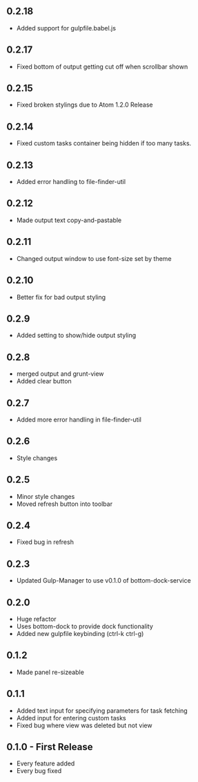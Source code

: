 ## 0.2.18
* Added support for gulpfile.babel.js

## 0.2.17
* Fixed bottom of output getting cut off when scrollbar shown

## 0.2.15
* Fixed broken stylings due to Atom 1.2.0 Release

## 0.2.14
* Fixed custom tasks container being hidden if too many tasks.

## 0.2.13
* Added error handling to file-finder-util

## 0.2.12
* Made output text copy-and-pastable

## 0.2.11
* Changed output window to use font-size set by theme

## 0.2.10
* Better fix for bad output styling

## 0.2.9
* Added setting to show/hide output styling

## 0.2.8
* merged output and grunt-view
* Added clear button

## 0.2.7
* Added more error handling in file-finder-util

## 0.2.6
* Style changes

## 0.2.5
* Minor style changes
* Moved refresh button into toolbar

## 0.2.4
* Fixed bug in refresh

## 0.2.3
* Updated Gulp-Manager to use v0.1.0 of bottom-dock-service

## 0.2.0
* Huge refactor
* Uses bottom-dock to provide dock functionality
* Added new gulpfile keybinding (ctrl-k ctrl-g)

## 0.1.2
* Made panel re-sizeable

## 0.1.1
* Added text input for specifying parameters for task fetching
* Added input for entering custom tasks
* Fixed bug where view was deleted but not view

## 0.1.0 - First Release
* Every feature added
* Every bug fixed
